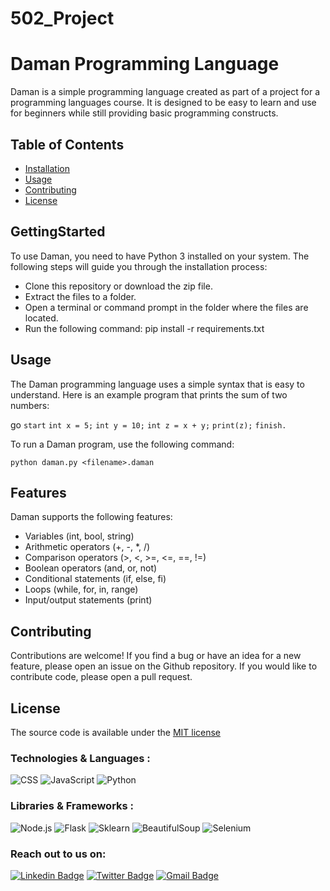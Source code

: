 # 502_Project

# Daman Programming Language

Daman is a simple programming language created as part of a project for a programming languages course. It is designed to be easy to learn and use for beginners while still providing basic programming constructs.


## Table of Contents

- [Installation](#gettingstarted)
- [Usage](#usage)
- [Contributing](#contributing)
- [License](#license)


## GettingStarted

To use Daman, you need to have Python 3 installed on your system. The following steps will guide you through the installation process:

- Clone this repository or download the zip file.
- Extract the files to a folder.
- Open a terminal or command prompt in the folder where the files are located.
- Run the following command: pip install -r requirements.txt


## Usage

The Daman programming language uses a simple syntax that is easy to understand. Here is an example program that prints the sum of two numbers:

go
`start`
`int x = 5;`
`int y = 10;`
`int z = x + y;`
`print(z);`
`finish.`


To run a Daman program, use the following command:

`python daman.py <filename>.daman`


## Features

Daman supports the following features:

- Variables (int, bool, string)
- Arithmetic operators (+, -, *, /)
- Comparison operators (>, <, >=, <=, ==, !=)
- Boolean operators (and, or, not)
- Conditional statements (if, else, fi)
- Loops (while, for, in, range)
- Input/output statements (print)


## Contributing

Contributions are welcome! If you find a bug or have an idea for a new feature, please open an issue on the Github repository. If you would like to contribute code, please open a pull request.


## License

The source code is available under the [MIT license](https://github.com/bitcookies/winrar-keygen/blob/master/LICENSE)


### Technologies & Languages :

![CSS](https://img.shields.io/badge/-CSS3-blue?style=flat-round&logo=css3&logoColor=white)
![JavaScript](https://img.shields.io/badge/-JavaScript-black?style=flat-round&logo=javascript)
![Python](https://img.shields.io/badge/-Python-black?style=flat-round&logo=Python)

### Libraries & Frameworks :

![Node.js](https://img.shields.io/badge/-Node-026E00?style=flat-round&logo=node)
![Flask](https://img.shields.io/badge/-Flask-blue?style=flat-round&logo=flask)
![Sklearn](https://img.shields.io/badge/-sklearn-E45826?style=flat-round&logo=Sklearn)
![BeautifulSoup](https://img.shields.io/badge/-BeautifulSoup-C65D7B?style=flat-round&logo=BeautifulSoup)
![Selenium](https://img.shields.io/badge/-Selenium-black?style=flat-round&logo=selenium)


### Reach out to us on:

[![Linkedin Badge](https://img.shields.io/badge/-LinkedIn-blue?style=flat-round&logo=Linkedin&logoColor=white&link=https://www.linkedin.com/in/alok-rajpurohit-1941461a3/)](https://www.linkedin.com/in/alok-rajpurohit-1941461a3/)
[![Twitter Badge](https://img.shields.io/badge/-Twitter-blue?style=flat-round&logo=Twitter&logoColor=white&link=https://twitter.com/AlokPur32580593)](https://twitter.com/AlokPur32580593)
[![Gmail Badge](https://img.shields.io/badge/-Gmail-c14438?style=flat-round&logo=Gmail&logoColor=white&link=mailto:saloniguptasg12@gmail.com)](mailto:alokpurohit18@gmail.com)
